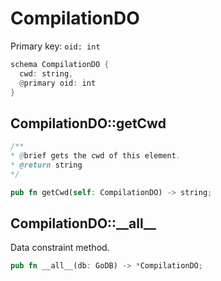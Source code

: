 # CompilationDO

Primary key: `oid: int`

```rust
schema CompilationDO {
  cwd: string,
  @primary oid: int
}
```
## CompilationDO::getCwd

```java
/**
* @brief gets the cwd of this element.
* @return string
*/
```
```rust
pub fn getCwd(self: CompilationDO) -> string;
```
## CompilationDO::\_\_all\_\_

Data constraint method.

```rust
pub fn __all__(db: GoDB) -> *CompilationDO;
```
